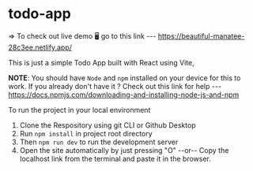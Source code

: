 # todo-app

=> To check out live demo 🖥️ go to this link --- https://beautiful-manatee-28c3ee.netlify.app/

This is just a simple Todo App built with React using Vite,

**NOTE**: You should have `Node` and `npm` installed on your device for this to work.
      If you already don't have it ? Check out this link for help --- https://docs.npmjs.com/downloading-and-installing-node-js-and-npm
      
To run the project in your local environment

1. Clone the Respository using git CLI or Github Desktop
2. Run `npm install` in project root directory
3. Then `npm run dev` to run the development server
4. Open the site automatically by just pressing "O" 
                      --or--
   Copy the localhost link from the terminal and paste it in the browser.
